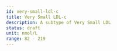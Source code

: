 ```yaml
---
id: very-small-ldl-c
title: Very Small LDL-c
description: A subtype of Very Small LDL
status: draft
unit: nmol/L
range: 82 - 219
---
```


